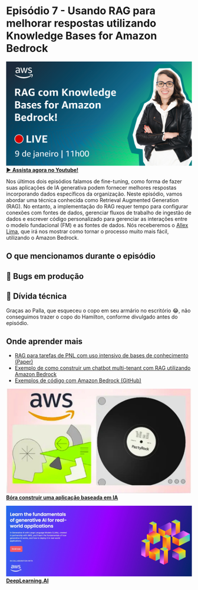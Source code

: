 # Episódio 7 - Usando RAG para melhorar respostas utilizando Knowledge Bases for Amazon Bedrock

[![YouTube video thumbnail](./thumb.png)](https://www.youtube.com/watch?v=7lF8_9bG15Q)
**[&#x25b6; Assista agora no Youtube!](https://www.youtube.com/watch?v=7lF8_9bG15Q)**

Nos últimos dois episódios falamos de fine-tuning, como forma de fazer suas aplicações de IA generativa podem fornecer melhores respostas incorporando dados específicos da organização. Neste episódio, vamos abordar uma técnica conhecida como Retrieval Augmented Generation (RAG). No entanto, a implementação do RAG requer tempo para configurar conexões com fontes de dados, gerenciar fluxos de trabalho de ingestão de dados e escrever código personalizado para gerenciar as interações entre o modelo fundacional (FM) e as fontes de dados. Nós receberemos o [Allex Lima](https://www.linkedin.com/in/allexlimas/), que irá nos mostrar como tornar o processo muito mais fácil, utilizando o Amazon Bedrock. 

## O que mencionamos durante o episódio

## 🐛 Bugs em produção

## 🫰 Dívida técnica

Graças ao Palla, que esqueceu o copo em seu armário no escritório 😂, não conseguimos trazer o copo do Hamilton, conforme divulgado antes do episódio. 

## Onde aprender mais

* [RAG para tarefas de PNL com uso intensivo de bases de conhecimento (Paper)](https://arxiv.org/abs/2005.11401v4)
* [Exemplo de como construir um chatbot multi-tenant com RAG utilizando Amazon Bedrock](https://aws.amazon.com/pt/blogs/containers/build-a-multi-tenant-chatbot-with-rag-using-amazon-bedrock-and-amazon-eks/)
* [Exemplos de código com Amazon Bedrock (GitHub)](https://github.com/aws-samples/amazon-bedrock-samples)


[![AWS PartyRock](../../images/partyrock.jpeg)](https://partyrock.aws/)
**[Bóra construir uma aplicação baseada em IA](https://partyrock.aws/)**

[![Generative AI with LLMs](../../images/Generative%20AI%20with%20LLMs.jpeg)](https://www.deeplearning.ai/courses/generative-ai-with-llms/)
**[DeepLearning.AI](https://www.deeplearning.ai/courses/generative-ai-with-llms/)**
